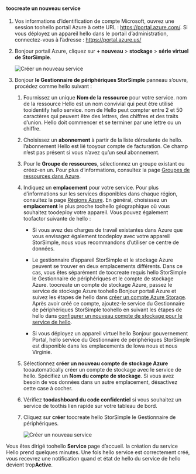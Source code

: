 #### <a name="toocreate-a-new-service"></a>toocreate un nouveau service

1.  Vos informations d’identification de compte Microsoft, ouvrez une session toohello portail Azure à cette URL : <https://portal.azure.com/>. Si vous déployez un appareil hello dans le portail d’administration, connectez-vous à l’adresse : <https://portal.azure.us/>

2.  Bonjour portail Azure, cliquez sur **+ nouveau** &gt; **stockage** &gt; **série virtuel de StorSimple**.

    ![Créer un nouveau service](./media/storsimple-virtual-array-create-new-service/createnewservice2.png) 

3.  Bonjour **le Gestionnaire de périphériques StorSimple** panneau s’ouvre, procédez comme hello suivant :

    1.  Fournissez un unique **Nom de la ressource** pour votre service. nom de la ressource Hello est un nom convivial qui peut être utilisé tooidentify hello service. nom de Hello peut compter entre 2 et 50 caractères qui peuvent être des lettres, des chiffres et des traits d’union. Hello doit commencer et se terminer par une lettre ou un chiffre.

    2.  Choisissez un **abonnement** à partir de la liste déroulante de hello. l’abonnement Hello est lié tooyour compte de facturation. Ce champ n’est pas présent si vous n’avez qu’un seul abonnement.

    3.  Pour le **Groupe de ressources**, sélectionnez un groupe existant ou créez-en un. Pour plus d’informations, consultez la page [Groupes de ressources dans Azure](https://azure.microsoft.com/documentation/articles/virtual-machines-windows-infrastructure-resource-groups-guidelines/).

    4.  Indiquez un **emplacement** pour votre service. Pour plus d’informations sur les services disponibles dans chaque région, consultez la page [Régions Azure](https://azure.microsoft.com/regions/#services). En général, choisissez un **emplacement** le plus proche toohello géographique où vous souhaitez toodeploy votre appareil. Vous pouvez également toofactor suivante de hello :

        -   Si vous avez des charges de travail existantes dans Azure que vous envisagez également toodeploy avec votre appareil StorSimple, nous vous recommandons d’utiliser ce centre de données.

        -   Le gestionnaire d’appareil StorSimple et le stockage Azure peuvent se trouver en deux emplacements différents. Dans ce cas, vous êtes séparément de toocreate requis hello StorSimple le Gestionnaire de périphériques et le compte de stockage Azure. toocreate un compte de stockage Azure, passez le service de stockage Azure toohello Bonjour portail Azure et suivez les étapes de hello dans [créer un compte Azure Storage](https://azure.microsoft.com/documentation/articles/storage-create-storage-account/#create-a-storage-account). Après avoir créé ce compte, ajoutez-le service du Gestionnaire de périphériques StorSimple toohello en suivant les étapes de hello dans [configurer un nouveau compte de stockage pour le service de hello](https://azure.microsoft.com/en-us/documentation/articles/storsimple-deployment-walkthrough/#configure-a-new-storage-account-for-the-service).

        -   Si vous déployez un appareil virtuel hello Bonjour gouvernement Portal, hello service du Gestionnaire de périphériques StorSimple est disponible dans les emplacements de Iowa nous et nous Virginie.

    5.  Sélectionnez **créer un nouveau compte de stockage Azure** tooautomatically créer un compte de stockage avec le service de hello. Spécifiez un **Nom du compte de stockage**. Si vous avez besoin de vos données dans un autre emplacement, désactivez cette case à cocher.

    6.  Vérifiez **toodashboard du code confidentiel** si vous souhaitez un service de toothis lien rapide sur votre tableau de bord.

    7.  Cliquez sur **créer** toocreate hello StorSimple le Gestionnaire de périphériques.

        ![Créer un nouveau service](./media/storsimple-virtual-array-create-new-service/createnewservice4.png)  

Vous êtes dirigé toohello **Service** page d’accueil. la création du service Hello prend quelques minutes. Une fois hello service est correctement créé, vous recevrez une notification quand et état de hello du service de hello devient trop**Active**.


